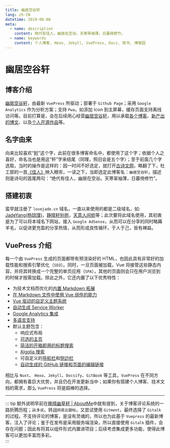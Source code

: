 ```yaml
---
title: 幽居空谷轩
lang: zh-CN
datetime: 2019-08-08
meta:
  - name: description
    content: 绝代有佳人，幽居在空谷。天寒翠袖薄，日暮倚修竹。
  - name: keywords
    content: 个人博客, Hexo, Jekyll, VuePress, Docz, 简书, 博客园
---
```


# 幽居空谷轩

## 博客介绍

[幽居空谷轩](https://www.lovejade.cn/?utm_source=lovejade.cn)，由最新 `VuePress` 所驱动；部署于 `Github Page`；采用 `Google Analytics` 作为分析方案；支持 `Pwa`，如添加 Icon 到主屏幕，缓存页面支持离线访问等。目前打算是，会在后续用心经营[幽居空谷轩](https://www.lovejade.cn/?utm_source=lovejade.cn)，用以承载[各个博客](https://www.lovejade.cn/zh/blog/)、[新产出的博文](https://www.lovejade.cn/zh/article/)、以及[个人开源作品](https://www.lovejade.cn/zh/works/)等。

## 名字由来

向来比较喜欢“[轩](https://baike.baidu.com/item/轩/55500)”这个字，此前在很多博客命名中，都使用了这个字；依据个人之喜好，命名当也是用这“轩”字来结尾（同理，照旧会是五个字）；至于前面几个字选取，当时的操作是这样的：因一时间不好选定，就打开[古诗文网](https://www.gushiwen.org/?utm_source=site.lovejade.cn)，略翻了下，杜工部的一首[《佳人》](https://baike.baidu.com/item/佳人/3690867)映入眼帘，一读之下，当即选定此博客名：`幽居空谷轩`，描述则是诗句的首尾两句：“绝代有佳人，幽居在空谷。天寒翠袖薄，日暮倚修竹”。

## 搭建初衷

蛮早就注册了 `lovejade.cn` 域名，一直以来使用的都是二级域名，如: [JadeYang(杨琼璞)](https://github.lovejade.cn/)，[静晴轩别苑](https://nice.lovejade.cn)，[天意人间舫](https://blog.lovejade.cn)等；此次要将此域名使用，其初衷是为了可以将本域名下网站，接入 `Google AdSense`，从而可以在分享的同时略薅羊毛，以促进更充盈的分享热情，从而形成良性循环，于人于己，皆有裨益。

## VuePress 介绍

每一个由 `VuePress` 生成的页面都带有预渲染好的 HTML，也因此具有非常好的加载性能和搜索引擎优化（`SEO`）。同时，一旦页面被加载，Vue 将接管这些静态内容，并将其转换成一个完整的单页应用（`SPA`），其他的页面则会只在用户浏览到的时候才按需加载。除此之外，它还内置了以下优秀特性：

- 为技术文档而优化的[内置 Markdown 拓展](https://vuepress.vuejs.org/zh/guide/markdown.html)
- [在 Markdown 文件中使用 Vue 组件的能力](https://vuepress.vuejs.org/zh/guide/using-vue.html)
- [Vue 驱动的自定义主题系统](https://vuepress.vuejs.org/zh/guide/custom-themes.html)
- [自动生成 Service Worker](https://vuepress.vuejs.org/zh/config/#serviceworker)
- [Google Analytics 集成](https://vuepress.vuejs.org/zh/config/#ga)
- [多语言支持](https://vuepress.vuejs.org/zh/guide/i18n.html)
- 默认主题包含：
  - 响应式布局
  - [可选的主页](https://vuepress.vuejs.org/zh/default-theme-config/#%E9%A6%96%E9%A1%B5)
  - [简洁的开箱即用的标题搜索](https://vuepress.vuejs.org/zh/default-theme-config/#%E5%86%85%E7%BD%AE%E6%90%9C%E7%B4%A2)
  - [Algolia 搜索](https://vuepress.vuejs.org/zh/default-theme-config/#algolia-%E6%90%9C%E7%B4%A2)
  - 可自定义的[导航栏](https://vuepress.vuejs.org/zh/default-theme-config/#%E5%AF%BC%E8%88%AA%E6%A0%8F)和[侧边栏](https://vuepress.vuejs.org/zh/default-theme-config/#%E4%BE%A7%E8%BE%B9%E6%A0%8F)
  - [自动生成的 GitHub 链接和页面的编辑链接](https://vuepress.vuejs.org/zh/default-theme-config/#git-%E4%BB%93%E5%BA%93%E5%92%8C%E7%BC%96%E8%BE%91%E9%93%BE%E6%8E%A5)

相比与 `Nuxt`、 `Hexo`、`Jekyll`、`Docsify`、`GitBook` 等工具，`VuePress` 在不同方向，都拥有着巨大优势，并且仍在开发更新当中；如果你有搭建个人博客、技术文档的需求，那么 `VuePress` 将是超棒的选择。

---

::: tip 额外说明早前在[晚晴幽草轩 | AboutMe](https://jeffjade.com/about-me/)中就有提到，关于博客评论系统的一路折腾历程；从`多说`，转战`网易云跟帖`，又尝试使用 `Gitment`，最终选择了 `Gitalk` 的过程。不支持评论的博客，是没有灵魂的，所以也为此基于 `Vuepress` 的最新博客，注入了评论；鉴于在发布是采用服务端渲染，所以直接使用 `Gitalk` 插件，会存在问题；因此有将其以组件形式内置进项目；后续考虑集成更多功能，使得此博客可以更加丰富而多彩。  
:::

<Advertisement />
